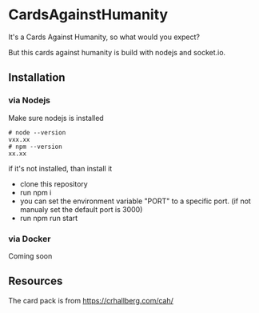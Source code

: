 # CardsAgainstHumanity
It's a Cards Against Humanity, so what would you expect?

But this cards against humanity is build with nodejs and socket.io.

## Installation
### via Nodejs
Make sure nodejs is installed
```shell
# node --version
vxx.xx
# npm --version
xx.xx
```
if it's not installed, than install it

- clone this repository
- run npm i
- you can set the environment variable "PORT" to a specific port. (if not manualy set the default port is 3000)
- run npm run start

### via Docker
Coming soon


## Resources
The card pack is from https://crhallberg.com/cah/
